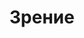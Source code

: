 ---
layout: page
permalink: /zrenie/
title: Зрение
description: "Мой опыт восстановления зрения."
modified: 2013-09-11
tags: [зрение, личное, медицина, циклы постов]
---